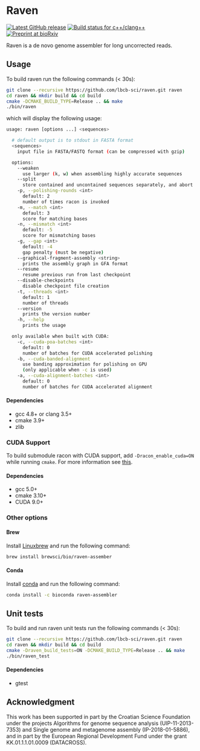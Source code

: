 # Raven

[![Latest GitHub release](https://img.shields.io/github/release/lbcb-sci/raven.svg)](https://github.com/lbcb-sci/raven/releases/latest)
[![Build status for c++/clang++](https://travis-ci.org/lbcb-sci/raven.svg?branch=master)](https://travis-ci.org/lbcb-sci/raven)
[![Preprint at bioRxiv](https://img.shields.io/badge/preprint-bioRxiv-orange)](https://doi.org/10.1101/2020.08.07.242461)

Raven is a de novo genome assembler for long uncorrected reads.

## Usage
To build raven run the following commands (< 30s):
```bash
git clone --recursive https://github.com/lbcb-sci/raven.git raven
cd raven && mkdir build && cd build
cmake -DCMAKE_BUILD_TYPE=Release .. && make
./bin/raven
```
which will display the following usage:
```bash
usage: raven [options ...] <sequences>

  # default output is to stdout in FASTA format
  <sequences>
    input file in FASTA/FASTQ format (can be compressed with gzip)

  options:
    --weaken
      use larger (k, w) when assembling highly accurate sequences
    --split
      store contained and uncontained sequences separately, and abort
    -p, --polishing-rounds <int>
      default: 2
      number of times racon is invoked
    -m, --match <int>
      default: 3
      score for matching bases
    -n, --mismatch <int>
      default: -5
      score for mismatching bases
    -g, --gap <int>
      default: -4
      gap penalty (must be negative)
    --graphical-fragment-assembly <string>
      prints the assembly graph in GFA format
    --resume
      resume previous run from last checkpoint
    --disable-checkpoints
      disable checkpoint file creation
    -t, --threads <int>
      default: 1
      number of threads
    --version
      prints the version number
    -h, --help
      prints the usage

  only available when built with CUDA:
    -c, --cuda-poa-batches <int>
      default: 0
      number of batches for CUDA accelerated polishing
    -b, --cuda-banded-alignment
      use banding approximation for polishing on GPU
      (only applicable when -c is used)
    -a, --cuda-alignment-batches <int>
      default: 0
      number of batches for CUDA accelerated alignment
```

#### Dependencies
- gcc 4.8+ or clang 3.5+
- cmake 3.9+
- zlib

### CUDA Support
To build submodule racon with CUDA support, add `-Dracon_enable_cuda=ON` while running `cmake`. For more information see [this](https://github.com/lbcb-sci/racon).

#### Dependencies
- gcc 5.0+
- cmake 3.10+
- CUDA 9.0+

### Other options

#### Brew
Install [Linuxbrew](https://docs.brew.sh/Homebrew-on-Linux) and run the following command:

```bash
brew install brewsci/bio/raven-assember
```

#### Conda
Install [conda](https://conda.io/en/latest/miniconda.html) and run the following command:
```bash
conda install -c bioconda raven-assembler
```

## Unit tests

To build and run raven unit tests run the following commands (< 30s):
```bash
git clone --recursive https://github.com/lbcb-sci/raven.git raven
cd raven && mkdir build && cd build
cmake -Draven_build_tests=ON -DCMAKE_BUILD_TYPE=Release .. && make
./bin/raven_test
```

#### Dependencies
- gtest

## Acknowledgment

This work has been supported in part by the Croatian Science Foundation under the projects Algorithms for genome sequence analysis (UIP-11-2013-7353) and Single genome and metagenome assembly (IP-2018-01-5886), and in part by the European Regional Development Fund under the grant KK.01.1.1.01.0009 (DATACROSS).
